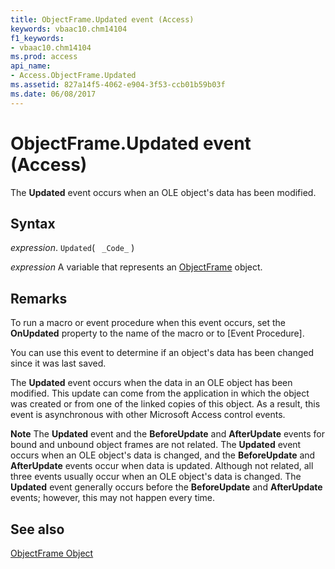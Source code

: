 ```yaml
---
title: ObjectFrame.Updated event (Access)
keywords: vbaac10.chm14104
f1_keywords:
- vbaac10.chm14104
ms.prod: access
api_name:
- Access.ObjectFrame.Updated
ms.assetid: 827a14f5-4062-e904-3f53-ccb01b59b03f
ms.date: 06/08/2017
---
```



# ObjectFrame.Updated event (Access)

The  **Updated** event occurs when an OLE object's data has been modified.


## Syntax

_expression_. `Updated`( ` _Code_` )

_expression_ A variable that represents an [ObjectFrame](Access.ObjectFrame.md) object.


## Remarks

To run a macro or event procedure when this event occurs, set the  **OnUpdated** property to the name of the macro or to [Event Procedure].

You can use this event to determine if an object's data has been changed since it was last saved.

The  **Updated** event occurs when the data in an OLE object has been modified. This update can come from the application in which the object was created or from one of the linked copies of this object. As a result, this event is asynchronous with other Microsoft Access control events.


 **Note**  The  **Updated** event and the **BeforeUpdate** and **AfterUpdate** events for bound and unbound object frames are not related. The **Updated** event occurs when an OLE object's data is changed, and the **BeforeUpdate** and **AfterUpdate** events occur when data is updated. Although not related, all three events usually occur when an OLE object's data is changed. The **Updated** event generally occurs before the **BeforeUpdate** and **AfterUpdate** events; however, this may not happen every time.


## See also


[ObjectFrame Object](Access.ObjectFrame.md)

